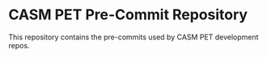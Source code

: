 # CASM PET Pre-Commit Repository

This repository contains the pre-commits used by CASM PET development repos.
